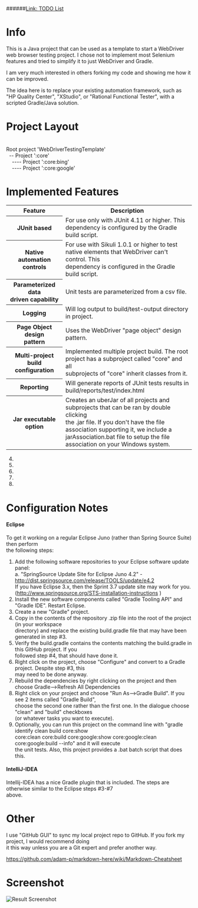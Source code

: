 ######<a href="http://github.com/djangofan/WebDriverTestingTemplate/blob/master/TODO.md">Link: TODO List</a>

# Info

This is a Java project that can be used as a template to start a WebDriver web browser testing project.  I chose not to implement most Selenium features and tried to simplify it to just WebDriver and Gradle.

I am very much interested in others forking my code and showing me how it can be improved.

The idea here is to replace your existing automation framework, such as "HP Quality Center", "XStudio", or "Rational Functional Tester", with a scripted Gradle/Java solution.

# Project Layout
<br/>
 Root project 'WebDriverTestingTemplate'<br/>
 &nbsp;&nbsp;-- Project ':core'<br/>
 &nbsp;&nbsp;&nbsp;&nbsp;---- Project ':core:bing'<br/>
 &nbsp;&nbsp;&nbsp;&nbsp;---- Project ':core:google'<br/>

# Implemented Features
<table>
  <tr>
    <th>Feature</th>
    <th>Description</th>
  </tr>
  <tr>
    <th>JUnit based</th>
    <td>For use only with JUnit 4.11 or higher.  This dependency is configured by the Gradle build script.</td>
  </tr>
  <tr>
    <th>Native automation controls</th>
    <td>For use with Sikuli 1.0.1 or higher to test native elements that WebDriver can't control.  This <br/>
   dependency is configured in the Gradle build script.</td>
  </tr>
  <tr>
    <th>Parameterized data <br/>driven capability</th>
    <td>Unit tests are parameterized from a csv file.</td>
  </tr>
  <tr>
    <th>Logging</th>
    <td>Will log output to build/test-output directory in project.</td>
  </tr>
  <tr>
    <th>Page Object design <br/>pattern</th>
    <td>Uses the WebDriver "page object" design pattern.</td>
  </tr>
  <tr>
    <th>Multi-project build<br/>configuration</th>
    <td>Implemented multiple project build.  The root project has a subproject called "core" and all <br/>
   subprojects of "core" inherit classes from it.</td>
  </tr>
  <tr>
    <th>Reporting</th>
    <td>Will generate reports of JUnit tests results in build/reports/test/index.html</td>
  </tr>
  <tr>
    <th>Jar executable option</th>
    <td>Creates an uberJar of all projects and subprojects that can be ran by double clicking<br/>
       the .jar file.  If you don't have the file association supporting it, we include a <br/>
       jarAssociation.bat file to setup the file association on your Windows system.</td>
  </tr>
</table>


4. 
5. 
6. 
7. 
8. 


# Configuration Notes

#### Eclipse
To get it working on a regular Eclipse Juno (rather than Spring Source Suite) then perform <br/>
the following steps: 
 
1. Add the following software repositories to your Eclipse software update panel:<br/>
    a. "SpringSource Update Site for Eclipse Juno 4.2" - http://dist.springsource.com/release/TOOLS/update/e4.2 <br/>
   If you have Eclipse 3.x, then the Sprint 3.7 update site may work for you.  <br/>
   (http://www.springsource.org/STS-installation-instructions )
2. Install the new software components called "Gradle Tooling API" and "Gradle IDE". Restart Eclipse. <br/> 
3. Create a new "Gradle" project.  <br/>
4. Copy in the contents of the repository .zip file into the root of the project (in your workspace <br/>
   directory) and replace the existing build.gradle file that may have been generated in step #3. <br/>
5. Verify the build.gradle contains the contents matching the build.gradle in this GitHub project.   If you <br/>
   followed step #4, that should have done it. <br/>
6. Right click on the project, choose "Configure" and convert to a Gradle project. Despite step #3, this <br/>
   may need to be done anyway. <br/>
7. Rebuild the dependencies by right clicking on the project and then choose Gradle-->Refresh All Dependencies <br/>
8. Right click on your project and choose "Run As-->Gradle Build".  If you see 2 items called "Gradle Build", <br/>
   choose the second one rather than the first one.  In the dialogue choose "clean" and "build" checkboxes <br/>
  (or whatever tasks you want to execute).
9. Optionally, you can run this project on the command line with "gradle identify clean build core:show <br/>
   core:clean core:build core:google:show core:google:clean core:google:build --info" and it will execute <br/>
   the unit tests.  Also, this project provides a .bat batch script that does this.

#### IntelliJ-IDEA
Intellij-IDEA has a nice Gradle plugin that is included.  The steps are otherwise similar to the Eclipse steps #3-#7 <br/>
above.

# Other
I use "GitHub GUI" to sync my local project repo to GitHub.  If you fork my project, I would recommend doing <br/>
it this way unless you are a Git expert and prefer another way.<br/>

https://github.com/adam-p/markdown-here/wiki/Markdown-Cheatsheet

# Screenshot
![Result Screenshot](https://github.com/djangofan/WebDriverTestingTemplate/blob/master/SampleResult.png)

